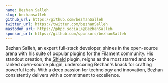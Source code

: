 ```yaml
---
name: Bezhan Salleh
slug: bezhansalleh
github_url: https://github.com/bezhanSalleh
twitter_url: https://twitter.com/bezhanSalleh
mastodon_url: https://phpc.social/@BezhanSalleh
sponsor_url: https://github.com/sponsors/bezhanSalleh
---
```

    
Bezhan Salleh, an expert full-stack developer, shines in the open-source arena with his suite of popular plugins for the Filament community. His standout creation, the [Shield](https://github.com/bezhanSalleh/filament-shield) plugin, reigns as the most starred and top-ranked open-source plugin, underscoring Bezhan's knack for crafting powerful tools. With a deep passion for technology and innovation, Bezhan consistently delivers with a commitment to excellence.   
